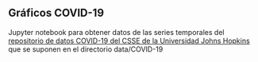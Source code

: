 ## Gráficos COVID-19

Jupyter notebook para obtener datos de las series temporales del [repositorio de datos COVID-19 del CSSE de la Universidad Johns Hopkins](https://github.com/CSSEGISandData/COVID-19) que se suponen en el directorio data/COVID-19